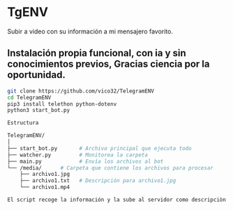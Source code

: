 # TgENV
Subir a video con su información a mi mensajero favorito.
## Instalación propia funcional, con ia y sin conocimientos previos, Gracias ciencia por la oportunidad.

```sh
git clone https://github.com/vico32/TelegramENV
cd TelegramENV
pip3 install telethon python-dotenv
python3 start_bot.py
```

```sh
Estructura

TelegramENV/
│
├── start_bot.py       # Archivo principal que ejecuta todo
├── watcher.py         # Monitorea la carpeta
├── main.py            # Envía los archivos al bot
└── /media/      # Carpeta que contiene los archivos para procesar
    ├── archivo1.jpg
    ├── archivo1.txt   # Descripción para archivo1.jpg
    └── archivo1.mp4

El script recoge la información y la sube al servidor como descripciòn del jpg.
```
